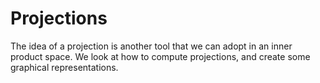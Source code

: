 Projections
=======================

The idea of a projection is another tool that we can adopt in an inner product space.  We look at how to compute projections, and create some graphical representations.







